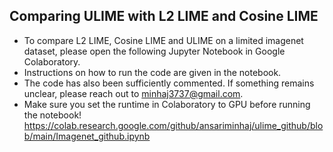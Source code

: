 ## Comparing ULIME with L2 LIME and Cosine LIME
* To compare L2 LIME, Cosine LIME and ULIME on a limited imagenet dataset, please open the following Jupyter Notebook in Google Colaboratory. 
* Instructions on how to run the code are given in the notebook. 
* The code has also been sufficiently commented. If something remains unclear, please reach out to minhaj3737@gmail.com. 
* Make sure you set the runtime in Colaboratory to GPU before running the notebook!
https://colab.research.google.com/github/ansariminhaj/ulime_github/blob/main/Imagenet_github.ipynb